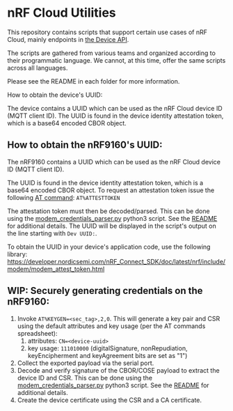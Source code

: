 # nRF Cloud Utilities

This repository contains scripts that support certain use cases of nRF Cloud, mainly endpoints in [the Device API](https://api.nrfcloud.com/v1).

The scripts are gathered from various teams and organized according to their programmatic language. We cannot, at this time, offer the same scripts across all languages.

Please see the README in each folder for more information.

How to obtain the device's UUID:

The device contains a UUID which can be used as the nRF Cloud device ID (MQTT client ID).
The UUID is found in the device identity attestation token, which is a base64 encoded CBOR object.


## How to obtain the nRF9160's UUID:

The nRF9160 contains a UUID which can be used as the nRF Cloud device ID (MQTT client ID).

The UUID is found in the device identity attestation token, which is a base64 encoded CBOR object.  To request an attestation token issue the following [AT command](https://infocenter.nordicsemi.com/index.jsp?topic=/ref_at_commands/REF/at_commands/intro.html): `AT%ATTESTTOKEN`

The attestation token must then be decoded/parsed.  This can be done using the [modem_credentials_parser.py](https://github.com/nRFCloud/utils/blob/master/python/modem-firmware-1.3+/modem_credentials_parser.py) python3 script.  See the [README](https://github.com/nRFCloud/utils/blob/master/python/modem-firmware-1.3+/README.md) for additional details.
The UUID will be displayed in the script's output on the line starting with `Dev UUID:`.

To obtain the UUID in your device's application code, use the following library: https://developer.nordicsemi.com/nRF_Connect_SDK/doc/latest/nrf/include/modem/modem_attest_token.html


## WIP: Securely generating credentials on the nRF9160:

1.  Invoke `AT%KEYGEN=<sec_tag>,2,0`. This will generate a key pair and CSR using the default attributes and key usage (per the AT commands spreadsheet):
    1.  attributes:  `CN=<device-uuid>`
    2.  key usage:  `111010000`  (digitalSignature, nonRepudiation, keyEncipherment and keyAgreement bits are set as "1")
2.  Collect the exported payload via the serial port.
3.  Decode and verify signature of the CBOR/COSE payload to extract the device ID and CSR.  This can be done using the [modem_credentials_parser.py](https://github.com/nRFCloud/utils/blob/master/python/modem-firmware-1.3+/modem_credentials_parser.py) python3 script.  See the [README](https://github.com/nRFCloud/utils/blob/master/python/modem-firmware-1.3+/README.md) for additional details.
4.  Create the device certificate using the CSR and a CA certificate.
